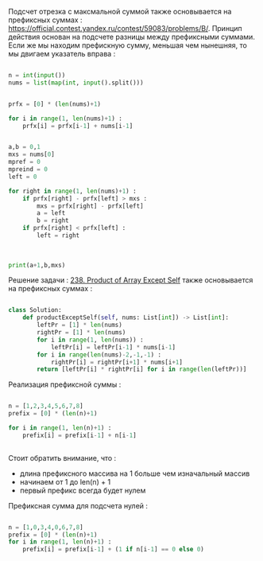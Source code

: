 
Подсчет отрезка с максмальной суммой также основывается на префиксных суммах : https://official.contest.yandex.ru/contest/59083/problems/B/. Принцип действия основан на подсчете разницы между префиксными суммами. Если же мы находим префискную сумму, меньшая чем нынешняя, то мы двигаем указатель вправа : 

```python

n = int(input())
nums = list(map(int, input().split()))


prfx = [0] * (len(nums)+1)

for i in range(1, len(nums)+1) : 
    prfx[i] = prfx[i-1] + nums[i-1]


a,b = 0,1
mxs = nums[0]
mpref = 0
mpreind = 0
left = 0

for right in range(1, len(nums)+1) : 
    if prfx[right] - prfx[left] > mxs : 
        mxs = prfx[right] - prfx[left] 
        a = left 
        b = right 
    if prfx[right] < prfx[left] : 
        left = right
    
        
        
print(a+1,b,mxs)
```


Решение задачи : [238. Product of Array Except Self](https://leetcode.com/problems/product-of-array-except-self/) также основывается на префиксных суммах : 

```python

class Solution:
    def productExceptSelf(self, nums: List[int]) -> List[int]:
        leftPr = [1] * len(nums)
        rightPr = [1] * len(nums)
        for i in range(1, len(nums)) : 
            leftPr[i] = leftPr[i-1] * nums[i-1]
        for i in range(len(nums)-2,-1,-1) : 
            rightPr[i] = rightPr[i+1] * nums[i+1]
        return [leftPr[i] * rightPr[i] for i in range(len(leftPr))]

```


Реализация префиксной суммы : 

```python

n = [1,2,3,4,5,6,7,8]
prefix = [0] * (len(n)+1)

for i in range(1, len(n)+1) : 
    prefix[i] = prefix[i-1] + n[i-1]
    

```

Стоит обратить внимание, что : 
- длина префиксного массива на 1 больше чем изначальный массив
- начинаем от 1 до len(n) + 1 
- первый префикс всегда будет нулем 



Префиксная сумма для подсчета нулей : 

```python

n = [1,0,3,4,0,6,7,8]
prefix = [0] * (len(n)+1)
for i in range(1, len(n)+1) : 
    prefix[i] = prefix[i-1] + (1 if n[i-1] == 0 else 0)
    


```



